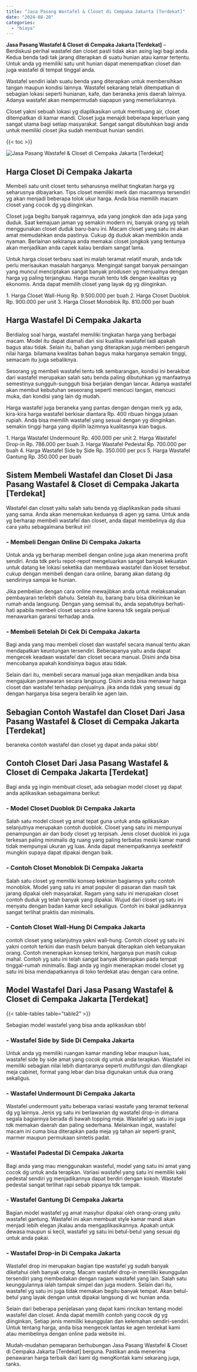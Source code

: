 ```yaml
---
title: "Jasa Pasang Wastafel & Closet di Cempaka Jakarta [Terdekat]"
date: "2024-08-20"
categories: 
  - "biaya"
---
```


**Jasa Pasang Wastafel & Closet di Cempaka Jakarta \[Terdekat\]** – Berdiskusi perihal wastafel dan closet pasti tidak akan asing lagi bagi anda. Kedua benda tadi tak jarang diterapkan di suatu hunian atau kamar tertentu. Untuk anda yg memiliki satu unit hunian dapat menempatkan closet dan juga wastafel di tempat tinggal anda.

Wastafel sendiri ialah suatu benda yang diterapkan untuk membersihkan tangan maupun kondisi lainnya. Wastafel sekarang telah ditempatkan di sebagian lokasi seperti hunianan, kafe, dan beraneka jenis daerah lainnya. Adanya wastafel akan mempermudah siapapun yang memerlukannya.

Closet yakni sebuah lokasi yg diaplikasikan untuk membuang air, closet ditempatkan di kamar mandi. Closet juga menajdi beberapa keperluan yang sangat utama bagi setiap masyarakat. Sangat sangat dibutuhkan bagi anda untuk memiliki closet jika sudah membuat hunian sendiri.

{{< toc >}}

![Jasa Pasang Wastafel & Closet di Cempaka Jakarta [Terdekat]](/images/wastafel-closet-murah47.png)

## Harga Closet Di Cempaka Jakarta

Membeli satu unit closet tentu seharusnya melihat tingkatan harga yg seharusnya dibayarkan. Tips closet memiliki merk dan macamnya tersendiri yg akan menjadi beberapa tolok ukur harga. Anda bisa memilih macam closet yang cocok dg yg diinginkan.

Closet juga begitu banyak ragamnya, ada yang jongkok dan ada juga yang duduk. Saat kemajuan jaman yg semakin modern ini, banyak orang yg telah menggunakan closet duduk baru-baru ini. Macam closet yang satu ini akan amat memudahkan anda pastinya. Cukup dg duduk akan membikin anda nyaman. Berlainan sekiranya anda memakai closet jongkok yang tentunya akan menjadikan anda capek kalau berdiam sangat lama.

Untuk harga closet terbaru saat ini malah teramat relatif murah, anda tdk perlu merisaukan masalah harganya. Mengingat sangat banyak persaingan yang muncul menciptakan sangat banyak produsen yg menjualnya dengan harga yg paling terjangkau. Harga murah tentu tdk dengan kwalitas yg ekonomis. Anda dapat memilih closet yang layak dg yg diinginkan.

1\. Harga Closet Wall-Hung Rp. 9.500.000 per buah 2. Harga Closet Duoblok Rp. 900.000 per unit 3. Harga Closet Monoblok Rp. 810.000 per buah

## Harga Wastafel Di Cempaka Jakarta

Berdialog soal harga, wastafel memiliki tingkatan harga yang berbagai macam. Model itu dapat diamati dari sisi kualitas wastafel tadi apakah bagus atau tidak. Selain itu, bahan yang diterapkan juga memberi pengaruh nilai harga. bilamana kwalitas bahan bagus maka harganya semakin tinggi, semacam itu juga sebaliknya.

Sesorang yg membeli wastafel tentu tdk sembarangan, kondisi ini berakibat dari wastafel merupakan salah satu benda paling dibutuhkan yg manfaatnya semestinya sungguh-sungguh bisa berjalan dengan lancar. Adanya wastafel akan membut kebutuhan seseorang seperti mencuci tangan, mencuci muka, dan kondisi yang lain dg mudah.

Harga wastafel juga beraneka yang pantas dengan dengan merk yg ada, kira-kira harga wastafel berkisar diantara Rp. 400 ribuan hingga jutaan rupiah. Anda bisa memilih wastafel yang sesuai dengan yg diinginkan. semakin tinggi harga yang dipilih lazimnya kualitasnya kian bagus.

1\. Harga Wastafel Undermount Rp. 400.000 per unit 2. Harga Wastafel Drop-in Rp. 786.000 per buah 3. Harga Wastafel Pedestal Rp. 700.000 per buah 4. Harga Wastafel Side by Side Rp. 350.000 per pcs 5. Harga Wastafel Gantung Rp. 350.000 per buah

## Sistem Membeli Wastafel dan Closet Di Jasa Pasang Wastafel & Closet di Cempaka Jakarta \[Terdekat\]

Wastafel dan closet yaitu salah satu benda yg diaplikasikan pada situasi yang sama. Anda akan menemukan keduanya di agen yg sama. Untuk anda yg berharap membeli wastafel dan closet, anda dapat membelinya dg dua cara yaitu sebagaimana berikut ini!

### \- Membeli Dengan Online Di Cempaka Jakarta

Untuk anda yg berharap membeli dengan online juga akan menerima profit sendiri. Anda tdk perlu repot-repot mengeluarkan sangat banyak kekuatan untuk datang ke lokasi seketika dan membawa wastafel dan kloset tersebut. cukup dengan membeli dengan cara online, barang akan datang dg sendirinya sampai ke hunian.

Jika pembelian dengan cara online mewajibkan anda untuk melaksanakan pembayaran terlebih dahulu. Setelah itu, barang baru bisa dikirimkan ke rumah anda langsung. Dengan yang semisal itu, anda sepatutnya berhati-hati apabila membeli closet secara online karena tdk segala penjual menawarkan garansi terhadap anda.

### \- Membeli Setelah Di Cek Di Cempaka Jakarta

Bagi anda yang mau membeli closet dan wastafel secara manual tentu akan mendapatkan keuntungan tersendiri. Beberapanya yaitu anda dapat mengecek keadaan wastafel dan closet secara manual. Disini anda bisa mencobanya apakah kondisinya bagus atau tidak.

Selain dari itu, membeli secara manual juga akan menjadikan anda bisa mengajukan penawaran secara langsung. Disini anda bisa menawar harga closet dan wastafel terhadap penjualnya. jika anda tidak yang sesuai dg dengan harganya bisa segera beralih ke agen lain.

## Sebagian Contoh Wastafel dan Closet Dari Jasa Pasang Wastafel & Closet di Cempaka Jakarta \[Terdekat\]

beraneka contoh wastafel dan closet yg dapat anda pakai sbb!

## Contoh Closet Dari Jasa Pasang Wastafel & Closet di Cempaka Jakarta \[Terdekat\]

Bagi anda yg ingin membuat closet, ada sebagian model closet yg dapat anda aplikasikan sebagaimana berikut:

### \- Model Closet Duoblok Di Cempaka Jakarta

Salah satu model closet yg amat tepat guna untuk anda aplikasikan selanjutnya merupakan contoh duoblok. Closet yang satu ini mempunyai penampungan air dan body closet yg terpisah. Jenis closet duoblok ini juga terkesan paling minimalis dg ruang yang paling terbatas meski kamar mandi tidak mempunyai ukuran yg luas. Anda dapat menempatkannya seefektif mungkin supaya dapat dipakai dengan baik.

### \- Contoh Closet Monoblok Di Cempaka Jakarta

Salah satu closet yg memiliki konsep kekinian bagiannya yaitu contoh monoblok. Model yang satu ini amat populer di pasaran dan masih tak jarang dipakai oleh masyarakat. Ragam yang satu ini merupakan closet contoh duduk yg telah banyak yang dipakai. Wujud dari closet yg satu ini menyatu dengan badan kamar kecil sekaligus. Contoh ini bakal jadikannya sangat terlihat praktis dan minimalis.

### \- Contoh Closet Wall-Hung Di Cempaka Jakarta

contoh closet yang selanjutnya yakni wall-hung. Contoh closet yg satu ini yakni contoh terkini dan masih belum banyak diterapkan oleh kebanyakan orang. Contoh menerapkan konsep terkini, harganya pun masih cukup mahal. Contoh yg satu ini telah sangat banyak diterapkan pada tempat tinggal-rumah minimalis. Bagi anda yg ingin menerapkan model closet yg satu ini bisa mendapatkannya di toko terdekat atau dengan cara online.

## Model Wastafel Dari Jasa Pasang Wastafel & Closet di Cempaka Jakarta \[Terdekat\]

{{< table-tables table="table2" >}}

Sebagian model wastafel yang bisa anda aplikasikan sbb!

### \- Wastafel Side by Side Di Cempaka Jakarta

Untuk anda yg memiliki ruangan kamar manding lebar maupun luas, wastafel side by side amat yang cocok dg untuk anda terapkan. Wastafel ini memiliki sebagian nilai lebih diantaranya seperti multifungsi dan dilengkapi meja cabinet, format yang lebar dan bisa digunakan untuk dua orang sekaligus.

### \- Wastafel Undermount Di Cempaka Jakarta

Wastafel undermount yaitu beberapa variasi wastafe yang teramat terkenal dg yg lainnya. Jenis yg satu ini berlawanan dg wastafel drop-in dimana segala bagiannya berada di bawah topping meja. Wastafel yg satu ini juga tdk memakan daerah dan paling sederhana. Melainkan ingat, wastafel macam ini cuma bisa diterapkan pada meja yg tahan air seperti granit, marmer maupun permukaan sintetis padat.

### \- Wastafel Padestal Di Cempaka Jakarta

Bagi anda yang mau menggunakan wasteful, model yang satu ini amat yang cocok dg untuk anda terapkan. Variasi wastafel yang satu ini memiliki kaki pedestal sendiri yg menjadikannya dapat berdiri dengan kokoh. Wastafel pedestal sangat terlihat rapi sebab pipanya tdk tampak.

### \- Wastafel Gantung Di Cempaka Jakarta

Bagian model wastafel yg amat masyhur dipakai oleh orang-orang yaitu wastafel gantung. Wastafel ini akan membuat style kamar mandi akan menjadi lebih elegan jikalau anda mengaplikasikannya. Apakah untuk dewasa maupun si kecil, wastafel yg satu ini betul-betul yang sesuai dg untuk anda pakai.

### \- Wastafel Drop-in Di Cempaka Jakarta

Wastafel drop ini merupakan bagian tipe wastafel yg sudah banyak diketahui oleh banyak orang. Macam wastafel drop-in memiliki keunggulan tersendiri yang membedakan dengan ragam wastafel yang lain. Salah satu keunggulannya ialah tampak simpel dan juga modern. Selain dari itu, wastafel yg satu ini juga tidak memakan begitu banyak tempat. Akan betul-betul yang layak dengan untuk dipakai langsung di wc hunian anda.

Selain dari beberapa penjelasan yang dapat kami rincikan tentang model wastafel dan closet. Anda dapat memilih contoh yang cocok dg yg diinginkan, Setiap jenis memiliki keunggulan dan kelemahan sendiri-sendiri. Untuk tentang harga, anda bisa mengecek lantas ke agen terdekat kami atau membelinya dengan online pada website ini.

Mudah-mudahan pemaparan berhubungan Jasa Pasang Wastafel & Closet di Cempaka Jakarta \[Terdekat\] berguna. Pastikan anda menerima penawaran harga terbaik dari kami dg mengKontak kami sekarang juga, tanks.
